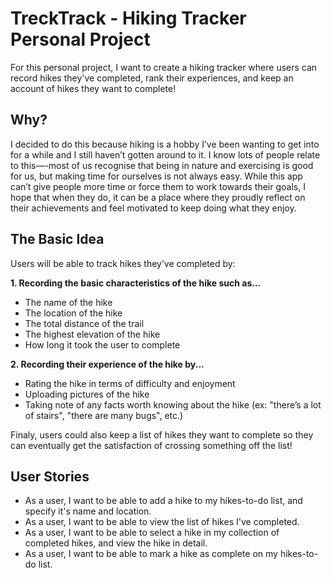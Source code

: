 # TreckTrack - Hiking Tracker Personal Project

For this personal project, I want to create a hiking tracker where users can record hikes they've completed, rank their experiences, and keep an account of hikes they want to complete! 

## Why?

I decided to do this because hiking is a hobby I’ve been wanting to get into for a while and I still haven’t gotten around to it. I know lots of people relate to this—-most of us recognise that being in nature and exercising is good for us, but making time for ourselves is not always easy. While this app can’t give people more time or force them to work towards their goals, I hope that when they do, it can be a place where they proudly reflect on their achievements and feel motivated to keep doing what they enjoy.

## The Basic Idea 

Users will be able to track hikes they’ve completed by:

**1. Recording the basic characteristics of the hike such as...**
- The name of the hike
- The location of the hike
- The total distance of the trail 
- The highest elevation of the hike
- How long it took the user to complete

**2. Recording their experience of the hike by...**
- Rating the hike in terms of difficulty and enjoyment
- Uploading pictures of the hike
- Taking note of any facts worth knowing about the hike (ex: "there’s a lot of stairs", "there are many bugs", etc.)

Finaly, users could also keep a list of hikes they want to complete so they can eventually get the satisfaction of crossing something off the list! 

## User Stories

- As a user, I want to be able to add a hike to my hikes-to-do list, and specify it's name and location.
- As a user, I want to be able to view the list of hikes I've completed. 
- As a user, I want to be able to select a hike in my collection of completed hikes, and view the hike in detail.
- As a user, I want to be able to mark a hike as complete on my hikes-to-do list.

